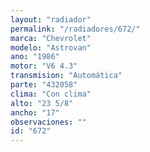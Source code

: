 ```yaml
---
layout: "radiador"
permalink: "/radiadores/672/"
marca: "Chevrolet"
modelo: "Astrovan"
ano: "1986"
motor: "V6 4.3"
transmision: "Automática"
parte: "432058"
clima: "Con clima"
alto: "23 5/8"
ancho: "17"
observaciones: ""
id: "672"
---
```


